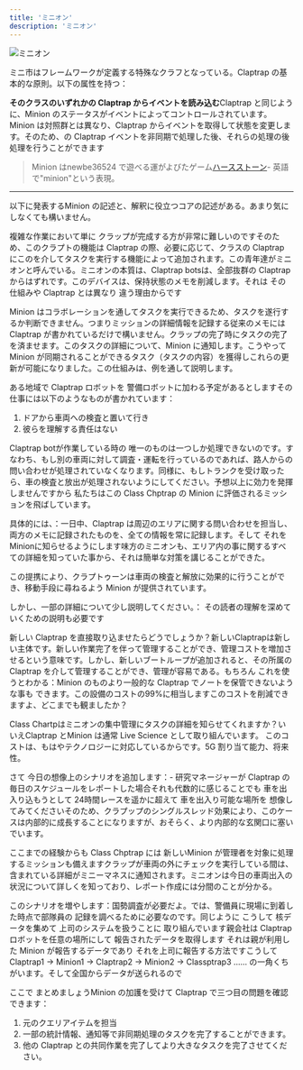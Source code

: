 ```yaml
---
title: 'ミニオン'
description: 'ミニオン'
---
```


![ミニオン](/images/20190228-002.gif)

ミニ市はフレームワークが定義する特殊なクラフとなっている。Claptrap の基本的な原則。以下の属性を持つ：

**そのクラスのいずれかの Claptrap からイベントを読み込む**Claptrap と同じように、Minion のステータスがイベントによってコントロールされています。Minion は対照群とは異なり、Claptrap からイベントを取得して状態を変更します。そのため、の Claptrap イベントを非同期で処理した後、それらの処理の後処理を行うことができます

> Minion はnewbe36524 で遊べる運がよびたゲーム[ハースストーン](https://zh.moegirl.org/%E7%82%89%E7%9F%B3%E4%BC%A0%E8%AF%B4)- 英語で"minion"という表現。

---

以下に発表するMinion の記述と、解釈に役立つコアの記述がある。あまり気にしなくても構いません。

複雑な作業において単に クラップが完成する方が非常に難しいのですそのため、このクラプトの機能は Claptrap の際、必要に応じて、クラスの Claptrap にこのを介してタスクを実行する機能によって追加されます。この青年達がミニオンと呼んでいる。ミニオンの本質は、Claptrap botsは、全部抜群の Claptrap からはずれです。このデバイスは、保持状態のメモを削減します。それは その仕組みや Claptrap とは異なり 違う理由からです

Minion はコラボレーションを通してタスクを実行できるため、タスクを遂行するか判断できません。つまりミッションの詳細情報を記録する従来のメモには Claptrap が書かれているだけで構いません。クラップの完了時にタスクの完了を済ませます。このタスクの詳細について、Minion に通知します。こうやってMinion が同期されることができるタスク（タスクの内容）を獲得しこれらの更新が可能になりました。この仕組みは、例を通して説明します。

ある地域で Claptrap ロボットを 警備ロボットに加わる予定があるとしますその仕事には以下のようなものが書かれています：

1. ドアから車両への検査と置いて行き
2. 彼らを理解する責任はない

Claptrap botが作業している時の 唯一のものは一つしか処理できないのです。すなわち、もし別の車両に対して調査・運転を行っているのであれば、路人からの問い合わせが処理されていなくなります。同様に、もしトランクを受け取ったら、車の検査と放出が処理されないようにしてください。予想以上に効力を発揮しませんですから 私たちはこの Class Chptrap の Minion に評価されるミッションを飛ばしています。

具体的には、：一日中、Claptrap は周辺のエリアに関する問い合わせを担当し、両方のメモに記録されたものを、全ての情報を常に記録します。そして それをMinionに知らせるようにします味方のミニオンも、エリア内の事に関するすべての詳細を知っていた事から、それは簡単な対策を講じることができた。

この提携により、クラプトゥーンは車両の検査と解放に効果的に行うことができ、移動手段に尋ねるよう Minion が提供されています。

しかし、一部の詳細について少し説明してください。： その読者の理解を深めていくための説明も必要です

新しい Claptrap を直接取り込ませたらどうでしょうか？新しいClaptrapは新しい主体です。新しい作業完了を伴って管理することができ、管理コストを増加させるという意味です。しかし、新しいブートループが追加されると、その所属の Claptrap を介して管理することができ、管理が容易である。もちろん これを使うとわかる：Minion のものより一般的な Claptrap でノートを保管できないような事も できます。この設備のコストの99%に相当しますこのコストを削減できますよ、どこまでも観ましたか？

Class Chartpはミニオンの集中管理にタスクの詳細を知らせてくれますか？いいえClaptrap とMinion は通常 Live Science として取り組んでいます。 このコストは、もはやテクノロジーに対応しているからです。5G 割り当て能力、将来性。

さて 今日の想像上のシナリオを追加します：- 研究マネージャーが Claptrap の毎日のスケジュールをレポートした場合それも代数的に感じることでも 車を出入り込もうとして 24時間レースを遥かに超えて 車を出入り可能な場所を 想像してみてくださいそのため、クラプップのシングルスレッド効果により、このケースは内部的に成長することになりますが、おそらく、より内部的な玄関口に塞いでいます。

ここまでの経験からも Class Chptrap には 新しいMinion が管理者を対象に処理するミッションも備えますクラップが車両の外にチェックを実行している間は、含まれている詳細がミニーマネスに通知されます。ミニオンは今日の車両出入の状況について詳しくを知っており、レポート作成には分間のことが分かる。

このシナリオを増やします：国勢調査が必要だよ。では、警備員に現場に到着した時点で部隊員の 記録を調べるために必要なのです。同じように こうして 核データを集めて 上司のシステムを扱うことに 取り組んでいます親会社は Claptrap ロボットを任意の場所にして 報告されたデータを取得します それは親が利用した Minion が報告するデータであり それを上司に報告する方法ですこうして Claptrap1 -> Minion1 -> Claptrap2 -> Minion2 -> Classptrap3 …… の一角くちがいます。そして全国からデータが送られるので

ここで まとめましょうMinion の加護を受けて Claptrap で三つ目の問題を確認できます：

1. 元のクエリアイテムを担当
2. 一部の統計情報、通知等で非同期処理のタスクを完了することができます。
3. 他の Claptrap との共同作業を完了してより大きなタスクを完了させてください。
